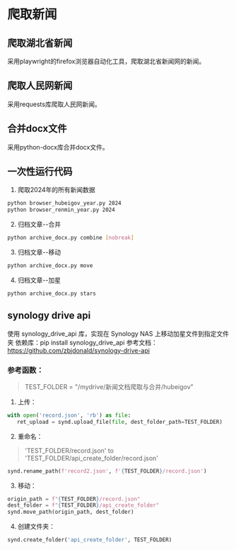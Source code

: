 # 爬取新闻
## 爬取湖北省新闻
采用playwright的firefox浏览器自动化工具，爬取湖北省新闻网的新闻。
## 爬取人民网新闻
采用requests库爬取人民网新闻。
## 合并docx文件
采用python-docx库合并docx文件。

## 一次性运行代码
1. 爬取2024年的所有新闻数据
```bash
python browser_hubeigov_year.py 2024
python browser_renmin_year.py 2024
```
2. 归档文章--合并
```bash
python archive_docx.py combine [nobreak]
```
3. 归档文章--移动
```bash
python archive_docx.py move
```
4. 归档文章--加星
```bash
python archive_docx.py stars
```

## synology drive api
使用 synology_drive_api 库，实现在 Synology NAS 上移动加星文件到指定文件夹
依赖库：pip install synology_drive_api
参考文档：https://github.com/zbjdonald/synology-drive-api

### 参考函数：
> TEST_FOLDER = "/mydrive/新闻文档爬取与合并/hubeigov"
1. 上传：
```python
with open('record.json', 'rb') as file:
   ret_upload = synd.upload_file(file, dest_folder_path=TEST_FOLDER)
```
2. 重命名：
> 'TEST_FOLDER/record.json' to 'TEST_FOLDER/api_create_folder/record.json'
```python
synd.rename_path(f'record2.json', f'{TEST_FOLDER}/record.json')
```
3. 移动：
```python
origin_path = f"{TEST_FOLDER}/record.json"
dest_folder = f"{TEST_FOLDER}/api_create_folder"
synd.move_path(origin_path, dest_folder)
```
4. 创建文件夹：
```python
synd.create_folder('api_create_folder', TEST_FOLDER)
```

